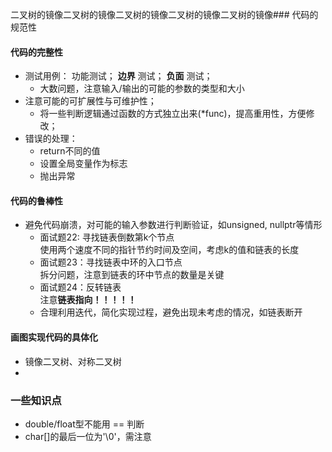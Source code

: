 二叉树的镜像二叉树的镜像二叉树的镜像二叉树的镜像二叉树的镜像### 代码的规范性
#### 代码的完整性
- 测试用例： 功能测试； **边界** 测试； **负面** 测试；
	- 大数问题，注意输入/输出的可能的参数的类型和大小
- 注意可能的可扩展性与可维护性；
	- 将一些判断逻辑通过函数的方式独立出来(\*func)，提高重用性，方便修改；
- 错误的处理：
	- return不同的值
	- 设置全局变量作为标志
	- 抛出异常
	
#### 代码的鲁棒性
- 避免代码崩溃，对可能的输入参数进行判断验证，如unsigned, nullptr等情形  
	- 面试题22: 寻找链表倒数第k个节点  
		使用两个速度不同的指针节约时间及空间，考虑k的值和链表的长度
	- 面试题23：寻找链表中环的入口节点  
		拆分问题，注意到链表的环中节点的数量是关键  
	- 面试题24：反转链表  
		注意**链表指向！！！！！**  
	- 合理利用迭代，简化实现过程，避免出现未考虑的情况，如链表断开  
  
#### 画图实现代码的具体化
- 镜像二叉树、对称二叉树  
- 
	

	
	
	
### 一些知识点
- double/float型不能用 == 判断
- char[]的最后一位为'\0'，需注意
